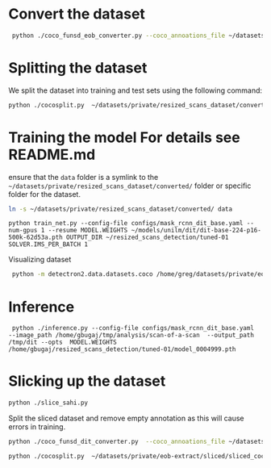 
# Convert the dataset

```bash
 python ./coco_funsd_eob_converter.py --coco_annoations_file ~/datasets/private/eob-extract/project_eob-extraction-2023_11_13_17_54_08-coco/annotations/instances_default.json --output_file ~/datasets/private/eob-extract/converted/converted.json
```


Splitting the dataset
=====================
We split the dataset into training and test sets using the following command:

```bash
python ./cocosplit.py  ~/datasets/private/resized_scans_dataset/converted/converted.json ~/datasets/private/resized_scans_dataset/converted/instances_training.json ~/datasets/private/resized_scans_dataset/converted/instances_test.json -s .8
```

Training the model
For details see README.md
=======================

ensure that the `data` folder is a symlink to the `~/datasets/private/resized_scans_dataset/converted/` folder or specific folder for the dataset.

```bash
ln -s ~/datasets/private/resized_scans_dataset/converted/ data
```

```
python train_net.py --config-file configs/mask_rcnn_dit_base.yaml --num-gpus 1 --resume MODEL.WEIGHTS ~/models/unilm/dit/dit-base-224-p16-500k-62d53a.pth OUTPUT_DIR ~/resized_scans_detection/tuned-01 SOLVER.IMS_PER_BATCH 1
```


Visualizing dataset

```bash
 python -m detectron2.data.datasets.coco /home/greg/datasets/private/eob-extract/converted/instances_training.json /home/greg/datasets/private/eob-extract/converted/imgs  dit_dataset 
``````


Inference
=========

```
 python ./inference.py --config-file configs/mask_rcnn_dit_base.yaml  --image_path /home/gbugaj/tmp/analysis/scan-of-a-scan  --output_path /tmp/dit --opts  MODEL.WEIGHTS /home/gbugaj/resized_scans_detection/tuned-01/model_0004999.pth
```



# Slicking up the dataset

```bash 
python ./slice_sahi.py
```

Split the sliced dataset and remove empty annotation as this will cause errors in training.


```bash
python ./coco_funsd_dit_converter.py  --coco_annoations_file ~/datasets/private/eob-extract/sliced/sliced_coco.json_coco.json  --output_file ~/datasets/private/eob-extract/sliced/sliced_coco-clean.json
```


```bash
python ./cocosplit.py  ~/datasets/private/eob-extract/sliced/sliced_coco-clean.json  ~/datasets/private/eob-extract/sliced/instances_training.json ~/datasets/private/eob-extract/sliced/instances_test.json -s .8
```
